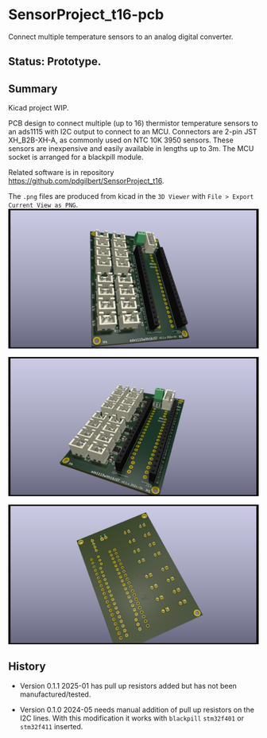 # SensorProject_t16-pcb
Connect multiple temperature sensors to an analog digital converter.

##  Status: Prototype.

## Summary

Kicad project WIP.

PCB design to connect multiple (up to 16) thermistor temperature sensors to an ads1115 with I2C
output to connect to an MCU. Connectors are  2-pin JST XH_B2B-XH-A, as commonly used on NTC 10K 3950 sensors.
These sensors are inexpensive and easily available in lengths up to 3m. 
The MCU socket is arranged for a blackpill module.

Related software is in repository https://github.com/pdgilbert/SensorProject_t16.

The `.png` files are produced from kicad  in the `3D Viewer`  with `File > Export Current View as PNG`.
![alt text](Graphics/t16-bk_pill-top1.png)

![alt text](Graphics/t16-bk_pill-top2.png)

![alt text](Graphics/t16-bk_pill-bottom1.png)

## History

 - Version 0.1.1 2025-01 has pull up resistors added but has not been manufactured/tested.

 - Version 0.1.0 2024-05 needs manual addition of pull up resistors on the I2C lines. 
   With this modification it works with `blackpill` `stm32f401` or `stm32f411` inserted.
